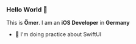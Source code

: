 ### Hello World 👋

This is **Ömer**. I am an **iOS Developer** in **Germany**

- 📍 I'm doing practice about SwiftUI
